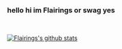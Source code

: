 ### hello hi im Flairings or swag yes

<br />

[![Flairings's github stats](https://github-readme-stats.vercel.app/api?username=Flairings)](https://github.com/anuraghazra/github-readme-stats)
